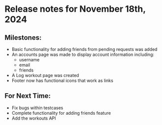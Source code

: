 # Release notes for November 18th, 2024 

## Milestones:

- Basic functionality for adding friends from pending requests was added
- An accounts page was made to display account information including:
    - username
    - email
    - friends
- A Log workout page was created
- Footer now has functional icons that work as links

## For Next Time:

- Fix bugs within testcases
- Complete functionality for adding friends feature
- Add the workouts API